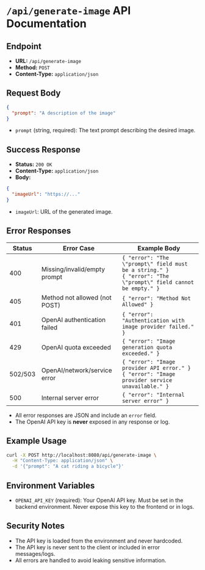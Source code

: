 # `/api/generate-image` API Documentation

## Endpoint
- **URL:** `/api/generate-image`
- **Method:** `POST`
- **Content-Type:** `application/json`

## Request Body
```json
{
  "prompt": "A description of the image"
}
```
- `prompt` (string, required): The text prompt describing the desired image.

## Success Response
- **Status:** `200 OK`
- **Content-Type:** `application/json`
- **Body:**
```json
{
  "imageUrl": "https://..."
}
```
- `imageUrl`: URL of the generated image.

## Error Responses

| Status | Error Case                       | Example Body                                 |
|--------|----------------------------------|----------------------------------------------|
| 400    | Missing/invalid/empty prompt     | `{ "error": "The \"prompt\" field must be a string." }`<br>`{ "error": "The \"prompt\" field cannot be empty." }` |
| 405    | Method not allowed (not POST)    | `{ "error": "Method Not Allowed" }`          |
| 401    | OpenAI authentication failed     | `{ "error": "Authentication with image provider failed." }` |
| 429    | OpenAI quota exceeded            | `{ "error": "Image generation quota exceeded." }` |
| 502/503| OpenAI/network/service error     | `{ "error": "Image provider API error." }`<br>`{ "error": "Image provider service unavailable." }` |
| 500    | Internal server error            | `{ "error": "Internal server error" }`       |

- All error responses are JSON and include an `error` field.
- The OpenAI API key is **never** exposed in any response or log.

## Example Usage

```bash
curl -X POST http://localhost:8080/api/generate-image \
  -H "Content-Type: application/json" \
  -d '{"prompt": "A cat riding a bicycle"}'
```

## Environment Variables

- `OPENAI_API_KEY` (required): Your OpenAI API key. Must be set in the backend environment. Never expose this key to the frontend or in logs.

## Security Notes

- The API key is loaded from the environment and never hardcoded.
- The API key is never sent to the client or included in error messages/logs.
- All errors are handled to avoid leaking sensitive information.